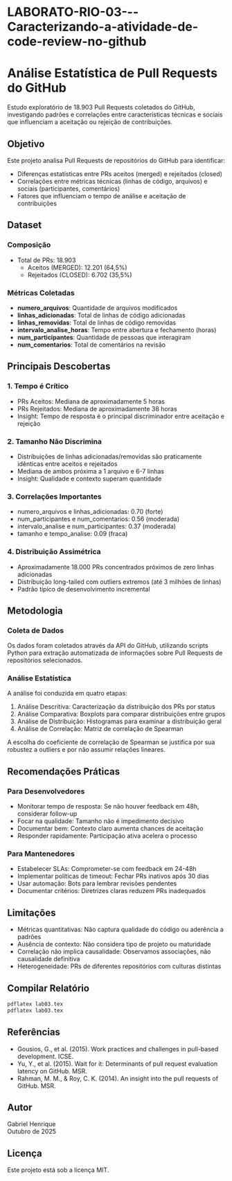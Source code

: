 # LABORATO-RIO-03---Caracterizando-a-atividade-de-code-review-no-github

# Análise Estatística de Pull Requests do GitHub

Estudo exploratório de 18.903 Pull Requests coletados do GitHub, investigando padrões e correlações entre características técnicas e sociais que influenciam a aceitação ou rejeição de contribuições.

## Objetivo

Este projeto analisa Pull Requests de repositórios do GitHub para identificar:
- Diferenças estatísticas entre PRs aceitos (merged) e rejeitados (closed)
- Correlações entre métricas técnicas (linhas de código, arquivos) e sociais (participantes, comentários)
- Fatores que influenciam o tempo de análise e aceitação de contribuições

## Dataset

### Composição
- Total de PRs: 18.903
  - Aceitos (MERGED): 12.201 (64,5%)
  - Rejeitados (CLOSED): 6.702 (35,5%)

### Métricas Coletadas
- **numero_arquivos**: Quantidade de arquivos modificados
- **linhas_adicionadas**: Total de linhas de código adicionadas
- **linhas_removidas**: Total de linhas de código removidas
- **intervalo_analise_horas**: Tempo entre abertura e fechamento (horas)
- **num_participantes**: Quantidade de pessoas que interagiram
- **num_comentarios**: Total de comentários na revisão

## Principais Descobertas

### 1. Tempo é Crítico
- PRs Aceitos: Mediana de aproximadamente 5 horas
- PRs Rejeitados: Mediana de aproximadamente 38 horas
- Insight: Tempo de resposta é o principal discriminador entre aceitação e rejeição

### 2. Tamanho Não Discrimina
- Distribuições de linhas adicionadas/removidas são praticamente idênticas entre aceitos e rejeitados
- Mediana de ambos próxima a 1 arquivo e 6-7 linhas
- Insight: Qualidade e contexto superam quantidade

### 3. Correlações Importantes
- numero_arquivos e linhas_adicionadas: 0.70 (forte)
- num_participantes e num_comentarios: 0.56 (moderada)
- intervalo_analise e num_participantes: 0.37 (moderada)
- tamanho e tempo_analise: 0.09 (fraca)

### 4. Distribuição Assimétrica
- Aproximadamente 18.000 PRs concentrados próximos de zero linhas adicionadas
- Distribuição long-tailed com outliers extremos (até 3 milhões de linhas)
- Padrão típico de desenvolvimento incremental
  
## Metodologia

### Coleta de Dados
Os dados foram coletados através da API do GitHub, utilizando scripts Python para extração automatizada de informações sobre Pull Requests de repositórios selecionados.

### Análise Estatística
A análise foi conduzida em quatro etapas:
1. Análise Descritiva: Caracterização da distribuição dos PRs por status
2. Análise Comparativa: Boxplots para comparar distribuições entre grupos
3. Análise de Distribuição: Histogramas para examinar a distribuição geral
4. Análise de Correlação: Matriz de correlação de Spearman

A escolha do coeficiente de correlação de Spearman se justifica por sua robustez a outliers e por não assumir relações lineares.

## Recomendações Práticas

### Para Desenvolvedores
- Monitorar tempo de resposta: Se não houver feedback em 48h, considerar follow-up
- Focar na qualidade: Tamanho não é impedimento decisivo
- Documentar bem: Contexto claro aumenta chances de aceitação
- Responder rapidamente: Participação ativa acelera o processo

### Para Mantenedores
- Estabelecer SLAs: Comprometer-se com feedback em 24-48h
- Implementar políticas de timeout: Fechar PRs inativos após 30 dias
- Usar automação: Bots para lembrar revisões pendentes
- Documentar critérios: Diretrizes claras reduzem PRs inadequados

## Limitações

- Métricas quantitativas: Não captura qualidade do código ou aderência a padrões
- Ausência de contexto: Não considera tipo de projeto ou maturidade
- Correlação não implica causalidade: Observamos associações, não causalidade definitiva
- Heterogeneidade: PRs de diferentes repositórios com culturas distintas

## Compilar Relatório

```bash
pdflatex lab03.tex
pdflatex lab03.tex
```

## Referências

- Gousios, G., et al. (2015). Work practices and challenges in pull-based development. ICSE.
- Yu, Y., et al. (2015). Wait for it: Determinants of pull request evaluation latency on GitHub. MSR.
- Rahman, M. M., & Roy, C. K. (2014). An insight into the pull requests of GitHub. MSR.

## Autor

Gabriel Henrique  
Outubro de 2025

## Licença

Este projeto está sob a licença MIT.
